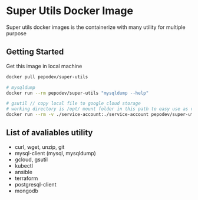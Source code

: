 # Super Utils Docker Image

Super utils docker images is the containerize with many utility for multiple purpose

## Getting Started

Get this image in local machine

```bash
docker pull pepodev/super-utils

# mysqldump
docker run --rm pepodev/super-utils "mysqldump --help"

# gsutil // copy local file to google cloud storage
# working directory is /opt/ mount folder in this path to easy use as volume
docker run --rm -v ./service-account:./service-account pepodev/super-utils "gcloud activate ./service-account/gcp && gsutils -m copy -r ./dir/ gs://some-bucket"
```

## List of avaliables utility

- curl, wget, unzip, git
- mysql-client (mysql, mysqldump)
- gcloud, gsutil
- kubectl
- ansible
- terraform
- postgresql-client
- mongodb
